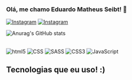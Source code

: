 ### Olá, me chamo Eduardo Matheus Seibt! 👋

[![Instagram](https://img.shields.io/badge/Instagram-E4405F?style=for-the-badge&logo=instagram&logoColor=white)](https://www.instagram.com/seeibt)
[![Instagram](https://img.shields.io/badge/LinkedIn-0077B5?style=for-the-badge&logo=linkedin&logoColor=white)](https://www.linkedin.com/in/eduardoseibt/)


![Anurag's GitHub stats](https://github-readme-stats.vercel.app/api?username=seeibt&show_icons=true&theme=dark)

<div style="display: inline_block"><br/>
    <img align="center" alt="html5" src="https://img.shields.io/badge/HTML5-E34F26?style=for-the-badge&logo=html5&logoColor=white
"> 
<img align="center" alt="CSS" src="https://img.shields.io/badge/CSS-239120?&style=for-the-badge&logo=css3&logoColor=white
">
<img align="center" alt="SASS" src="https://img.shields.io/badge/Sass-CC6699?style=for-the-badge&logo=sass&logoColor=white
">
<img align="center" alt="CSS3" src="https://img.shields.io/badge/CSS3-1572B6?style=for-the-badge&logo=css3&logoColor=white
">
<img align="center" alt="JavaScript" src="https://img.shields.io/badge/JavaScript-F7DF1E?style=for-the-badge&logo=javascript&logoColor=black
">


## Tecnologias que eu uso! :)


</div>
